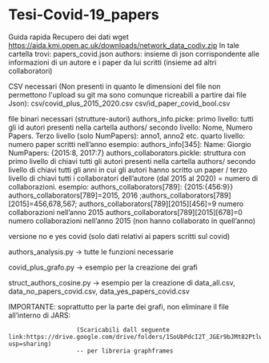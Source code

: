 # Tesi-Covid-19_papers

Guida rapida
Recupero dei dati
wget https://aida.kmi.open.ac.uk/downloads/network_data_codiv.zip
In tale cartella trovi:
papers_covid.json
authors: insieme di json corrispondente alle informazioni di un autore e i paper da lui scritti (insieme ad altri collaboratori)

CSV necessari (Non presenti in quanto le dimensioni del file non permettono l'upload su git ma sono comunque ricreabili a partire dai file Json):
csv/covid_plus_2015_2020.csv
csv/id_paper_covid_bool.csv 

file binari necessari (strutture-autori)
authors_info.picke: 
  primo livello: tutti gli id autori presenti nella cartella authors/ 
    secondo livello: Nome, Numero Papers. 
      Terzo livello (solo NumPapers): anno1, anno2 etc. 
        quarto livello: numero paper scritti nell’anno
 esempio:
  authors_info[345]: 
    Name: Giorgio 
      NumPapers: 
         {2015:8, 2017:7}
authors_collaborators.pickle:
  struttura con primo livello di chiavi tutti gli autori presenti nella cartella authors/ 
    secondo livello di chiavi tutti gli anni in cui gli autori hanno scritto un paper / 
      terzo livello di chiavi tutti i collaboratori dell’autore (dal 2015 al 2020) = numero di collaborazioni.
esempio:
  authors_collaborators[789]:
    {2015:{456:9}}
      authors_collaborators[789]=2015, 2016 ;authors_collaborators[789][2015]=456,678,567;
      authors_collaborators[789][2015][456]=9 numero collaborazioni nell’anno 2015
      authors_collaborators[789][2015][678]=0 numero collaborazioni nell’anno 2015 (non hanno collaborato in quell’anno)

versione no e yes covid (solo dati relativi ai papers scritti sul covid)

authors_analysis.py → tutte le funzioni necessarie 

covid_plus_grafo.py → esempio per la creazione dei grafi

struct_authors_cosine.py → esempio per la creazione di data_all.csv, data_no_papers_covid.csv, data_yes_papers_covid.csv

IMPORTANTE:
    soprattutto per la parte dei grafi, non eliminare il file all’interno di JARS:
                          
                       (Scaricabili dall seguente link:https://drive.google.com/drive/folders/1SoUbPdcI2T_JGEr9bJMt82PtlwfPM37D?usp=sharing) 
                       -- per libreria graphframes

